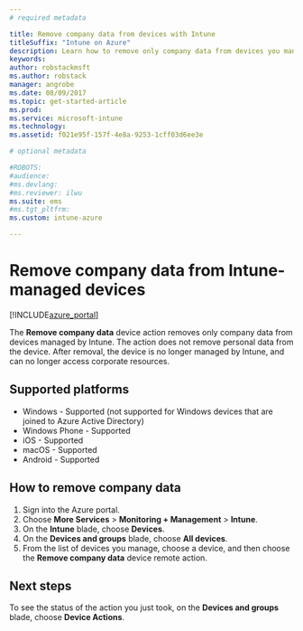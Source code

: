```yaml
---
# required metadata

title: Remove company data from devices with Intune 
titleSuffix: "Intune on Azure"
description: Learn how to remove only company data from devices you manage with Intune."
keywords:
author: robstackmsft
ms.author: robstack
manager: angrobe
ms.date: 08/09/2017
ms.topic: get-started-article
ms.prod:
ms.service: microsoft-intune
ms.technology:
ms.assetid: f021e95f-157f-4e8a-9253-1cff03d6ee3e

# optional metadata

#ROBOTS:
#audience:
#ms.devlang:
#ms.reviewer: ilwu
ms.suite: ems
#ms.tgt_pltfrm:
ms.custom: intune-azure

---
```


# Remove company data from Intune-managed devices


[!INCLUDE[azure_portal](./includes/azure_portal.md)]

The **Remove company data** device action removes only company data from devices managed by Intune. The action does not remove personal data from the device. After removal, the device is no longer managed by Intune, and can no longer access corporate resources.

## Supported platforms

- Windows - Supported (not supported for Windows devices that are joined to Azure Active Directory)
- Windows Phone - Supported
- iOS - Supported
- macOS - Supported
- Android - Supported

## How to remove company data

1. Sign into the Azure portal.
2. Choose **More Services** > **Monitoring + Management** > **Intune**.
3. On the **Intune** blade, choose **Devices**.
4. On the **Devices and groups** blade, choose **All devices**.
5. From the list of devices you manage, choose a device, and then choose the **Remove company data** device remote action.

## Next steps

To see the status of the action you just took, on the **Devices and groups** blade, choose **Device Actions**.
